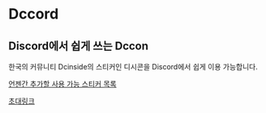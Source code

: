 # Dccord
## Discord에서 쉽게 쓰는 Dccon

한국의 커뮤니티 Dcinside의 스티커인 디시콘을 Discord에서 쉽게 이용 가능합니다.

[언젠간 추가할 사용 가능 스티커 목록](https://gist.github.com/hdrsd/360f143891e0f5a0a0479bce9ccbe576/)

[초대링크](https://discordapp.com/api/oauth2/authorize?client_id=428634488176902144&permissions=35840&redirect_uri=http%3A%2F%2F183.111.67.16&response_type=code&scope=connections%20guilds%20messages.read%20bot/)
